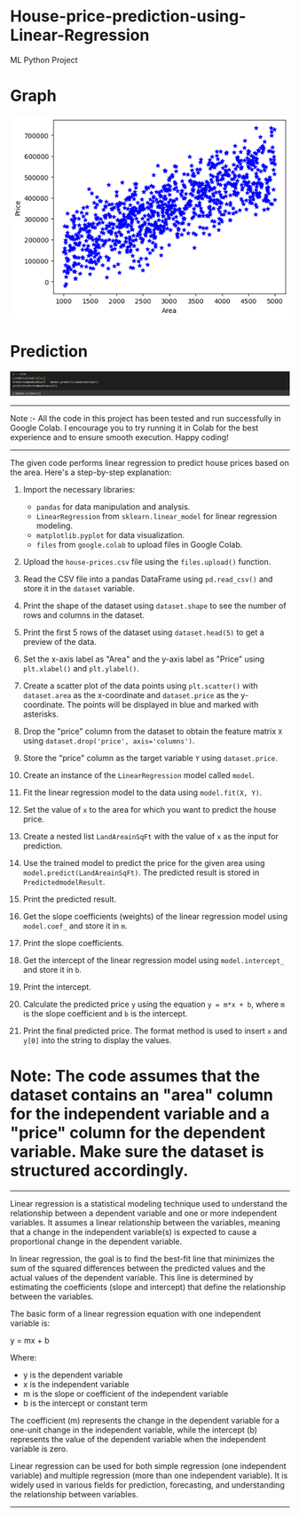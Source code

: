 # House-price-prediction-using-Linear-Regression
ML Python Project

# Graph 

![](https://github.com/developer-venish/House-price-prediction-using-Linear-Regression/blob/main/graph.png)

# Prediction 

![](https://github.com/developer-venish/House-price-prediction-using-Linear-Regression/blob/main/predict.png)


---------------------------------------------------------------------------------------

Note :- All the code in this project has been tested and run successfully in Google Colab. I encourage you to try running it in Colab for the best experience and to ensure smooth execution. Happy coding!

---------------------------------------------------------------------------------------


The given code performs linear regression to predict house prices based on the area. Here's a step-by-step explanation:

1. Import the necessary libraries:
   - `pandas` for data manipulation and analysis.
   - `LinearRegression` from `sklearn.linear_model` for linear regression modeling.
   - `matplotlib.pyplot` for data visualization.
   - `files` from `google.colab` to upload files in Google Colab.

2. Upload the `house-prices.csv` file using the `files.upload()` function.

3. Read the CSV file into a pandas DataFrame using `pd.read_csv()` and store it in the `dataset` variable.

4. Print the shape of the dataset using `dataset.shape` to see the number of rows and columns in the dataset.

5. Print the first 5 rows of the dataset using `dataset.head(5)` to get a preview of the data.

6. Set the x-axis label as "Area" and the y-axis label as "Price" using `plt.xlabel()` and `plt.ylabel()`.

7. Create a scatter plot of the data points using `plt.scatter()` with `dataset.area` as the x-coordinate and `dataset.price` as the y-coordinate. The points will be displayed in blue and marked with asterisks.

8. Drop the "price" column from the dataset to obtain the feature matrix `X` using `dataset.drop('price', axis='columns')`.

9. Store the "price" column as the target variable `Y` using `dataset.price`.

10. Create an instance of the `LinearRegression` model called `model`.

11. Fit the linear regression model to the data using `model.fit(X, Y)`.

12. Set the value of `x` to the area for which you want to predict the house price.

13. Create a nested list `LandAreainSqFt` with the value of `x` as the input for prediction.

14. Use the trained model to predict the price for the given area using `model.predict(LandAreainSqFt)`. The predicted result is stored in `PredictedmodelResult`.

15. Print the predicted result.

16. Get the slope coefficients (weights) of the linear regression model using `model.coef_` and store it in `m`.

17. Print the slope coefficients.

18. Get the intercept of the linear regression model using `model.intercept_` and store it in `b`.

19. Print the intercept.

20. Calculate the predicted price `y` using the equation `y = m*x + b`, where `m` is the slope coefficient and `b` is the intercept.

21. Print the final predicted price. The format method is used to insert `x` and `y[0]` into the string to display the values.

# Note: The code assumes that the dataset contains an "area" column for the independent variable and a "price" column for the dependent variable. Make sure the dataset is structured accordingly.
---------------------------------------------------------------------------------------

Linear regression is a statistical modeling technique used to understand the relationship between a dependent variable and one or more independent variables. It assumes a linear relationship between the variables, meaning that a change in the independent variable(s) is expected to cause a proportional change in the dependent variable.

In linear regression, the goal is to find the best-fit line that minimizes the sum of the squared differences between the predicted values and the actual values of the dependent variable. This line is determined by estimating the coefficients (slope and intercept) that define the relationship between the variables.

The basic form of a linear regression equation with one independent variable is:

y = mx + b

Where:
- y is the dependent variable
- x is the independent variable
- m is the slope or coefficient of the independent variable
- b is the intercept or constant term

The coefficient (m) represents the change in the dependent variable for a one-unit change in the independent variable, while the intercept (b) represents the value of the dependent variable when the independent variable is zero.

Linear regression can be used for both simple regression (one independent variable) and multiple regression (more than one independent variable). It is widely used in various fields for prediction, forecasting, and understanding the relationship between variables.

---------------------------------------------------------------------------------------
